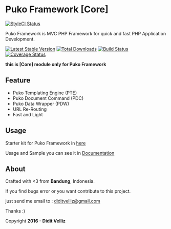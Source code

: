 # Puko Framework [Core]

[![StyleCI Status](https://styleci.io/repos/65143717/shield)](https://styleci.io/repos/65143717/shield)

Puko Framework is MVC PHP Framework for quick and fast PHP Application Development.

[![Latest Stable Version](https://poser.pugx.org/puko/framework/v/stable)](https://packagist.org/packages/puko/framework)
[![Total Downloads](https://poser.pugx.org/puko/framework/downloads)](https://packagist.org/packages/puko/framework)
[![Build Status](https://travis-ci.org/Velliz/pukoframework.svg?branch=master)](https://travis-ci.org/Velliz/pukoframework)
[![Coverage Status](https://coveralls.io/repos/github/Velliz/pukoframework/badge.svg?branch=master)](https://coveralls.io/github/Velliz/pukoframework?branch=master)

**this is [Core] module only for Puko Framework**

## Feature

* Puko Templating Engine (PTE)
* Puko Document Command (PDC)
* Puko Data Wrapper (PDW)
* URL Re-Routing
* Fast and Light

## Usage

Starter kit for Puko Framework in [here](https://github.com/Velliz/puko)

Usage and Sample you can see it in [Documentation](https://velliz.github.io/pukodocs)

## About

Crafted with <3 from **Bandung**, Indonesia.

If you find bugs error or you want contribute to this project. 

just send me email to : diditvelliz@gmail.com 

Thanks :)

Copyright **2016 - Didit Velliz**